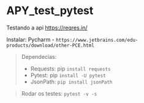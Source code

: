 # APY_test_pytest

Testando a api https://reqres.in/

Instalar:
Pycharm - `https://www.jetbrains.com/edu-products/download/other-PCE.html`

> Dependecias:
> - Requests: pip `install requests `
> - Pytest: pip `install -U pytest`
> - JsonPath: `pip install jsonPath `

> Rodar os testes:
 `pytest -v -s  `

